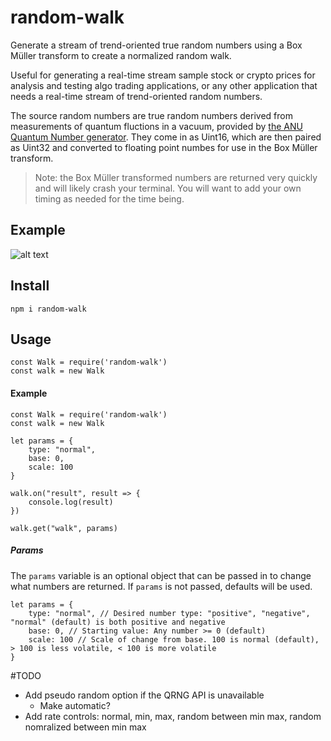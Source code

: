 # random-walk
Generate a stream of trend-oriented true random numbers using a Box Müller transform to create a normalized random walk.

Useful for generating a real-time stream sample stock or crypto prices for analysis and testing algo trading applications, or any other application that needs a real-time stream of trend-oriented random numbers.

The source random numbers are true random numbers derived from measurements of quantum fluctions in a vacuum, provided by [the ANU Quantum Number generator](https://qrng.anu.edu.au). They come in as Uint16, which are then paired as Uint32 and converted to floating point numbes for use in the Box Müller transform.

> Note: the Box Müller transformed numbers are returned very quickly and will likely crash your terminal. You will want to add your own timing as needed for the time being.

## Example
![alt text](https://draeder.github.io/random-walk/src/random-walk.png "Random walk")

## Install
`npm i random-walk`

## Usage
```
const Walk = require('random-walk')
const walk = new Walk
```

#### Example
```
const Walk = require('random-walk')
const walk = new Walk

let params = {
    type: "normal",
    base: 0,
    scale: 100
}

walk.on("result", result => {
    console.log(result)
})

walk.get("walk", params)
```
##### Params
The `params` variable is an optional object that can be passed in to change what numbers are returned. If `params` is not passed, defaults will be used.

```
let params = {
    type: "normal", // Desired number type: "positive", "negative", "normal" (default) is both positive and negative
    base: 0, // Starting value: Any number >= 0 (default)
    scale: 100 // Scale of change from base. 100 is normal (default), > 100 is less volatile, < 100 is more volatile
}
```

#TODO

- Add pseudo random option if the QRNG API is unavailable
  - Make automatic?
- Add rate controls: normal, min, max, random between min max, random nomralized between min max